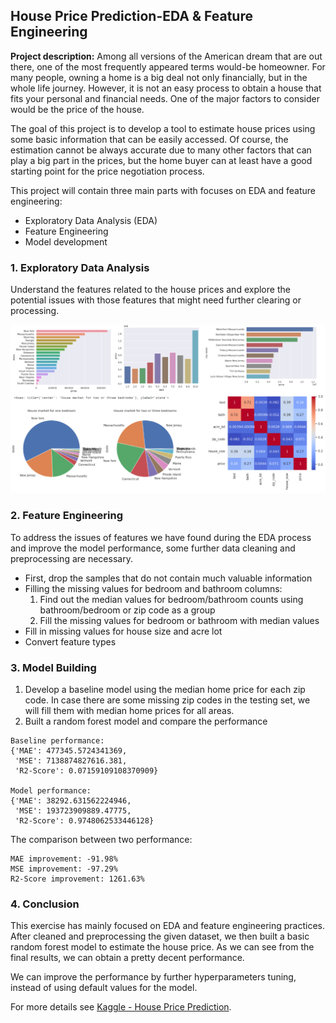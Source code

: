 ## House Price Prediction-EDA & Feature Engineering

**Project description:** 
Among all versions of the American dream that are out there, one of the most frequently appeared terms would-be homeowner. For many people, owning a home is a big deal not only financially, but in the whole life journey. However, it is not an easy process to obtain a house that fits your personal and financial needs. One of the major factors to consider would be the price of the house.

The goal of this project is to develop a tool to estimate house prices using some basic information that can be easily accessed. Of course, the estimation cannot be always accurate due to many other factors that can play a big part in the prices, but the home buyer can at least have a good starting point for the price negotiation process.

This project will contain three main parts with focuses on EDA and feature engineering:
* Exploratory Data Analysis (EDA)
* Feature Engineering
* Model development

### 1. Exploratory Data Analysis

Understand the features related to the house prices and explore the potential issues with those features that might need further clearing or processing. 

<img src="images/thumbnail_images/house_price_prediction.png?raw=true"/>

### 2. Feature Engineering

To address the issues of features we have found during the EDA process and improve the model performance, some further data cleaning and preprocessing are necessary. 

* First, drop the samples that do not contain much valuable information
* Filling the missing values for bedroom and bathroom columns:
  1. Find out the median values for bedroom/bathroom counts using bathroom/bedroom or zip code as a group
  2. Fill the missing values for bedroom or bathroom with median values
* Fill in missing values for house size and acre lot
* Convert feature types
  
### 3. Model Building

1. Develop a baseline model using the median home price for each zip code. In case there are some missing zip codes in the testing set, we will fill them with median home prices for all areas.
2. Built a random forest model and compare the performance

```
Baseline performance:
{'MAE': 477345.5724341369,
 'MSE': 7138874827616.381,
 'R2-Score': 0.07159109108370909}

Model performance:
{'MAE': 38292.631562224946,
 'MSE': 193723909889.47775,
 'R2-Score': 0.9748062533446128}
```
The comparison between two performance:
```
MAE improvement: -91.98%
MSE improvement: -97.29%
R2-Score improvement: 1261.63%
```

### 4. Conclusion

This exercise has mainly focused on EDA and feature engineering practices. After cleaned and preprocessing the given dataset, we then built a basic random forest model to estimate the house price. As we can see from the final results, we can obtain a pretty decent performance.

We can improve the performance by further hyperparameters tuning, instead of using default values for the model.

For more details see [Kaggle - House Price Prediction](https://www.kaggle.com/code/binfeng2021/house-price-prediction-eda-feature-engineering).

